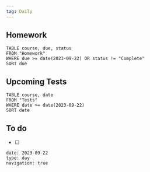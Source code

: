 ```yaml
---
tag: Daily
---
```

## Homework
```dataview
TABLE course, due, status
FROM "Homework" 
WHERE due >= date(2023-09-22) OR status != "Complete"
SORT due
```
## Upcoming Tests
```dataview
TABLE course, date
FROM "Tests" 
WHERE date >= date(2023-09-22)
SORT date
```
## To do
- [ ] 

```gEvent
date: 2023-09-22
type: day
navigation: true
```